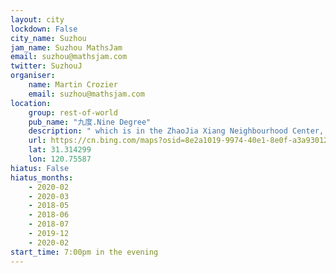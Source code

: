 ```yaml
---
layout: city                                           
lockdown: False
city_name: Suzhou                                                               
jam_name: Suzhou MathsJam
email: suzhou@mathsjam.com
twitter: SuzhouJ
organiser:
    name: Martin Crozier
    email: suzhou@mathsjam.com
location:
    group: rest-of-world
    pub_name: "九度.Nine Degree"
    description: " which is in the ZhaoJia Xiang Neighbourhood Center,  just south of Zhongnan Jie Metro Station"
    url: https://cn.bing.com/maps?osid=8e2a1019-9974-40e1-8e0f-a3a93012164b&cp=31.314587~120.753968&lvl=17&v=2&sV=2&form=S00027
    lat: 31.314299
    lon: 120.75587
hiatus: False
hiatus_months:
    - 2020-02
    - 2020-03
    - 2018-05
    - 2018-06
    - 2018-07
    - 2019-12
    - 2020-02
start_time: 7:00pm in the evening
---
```

